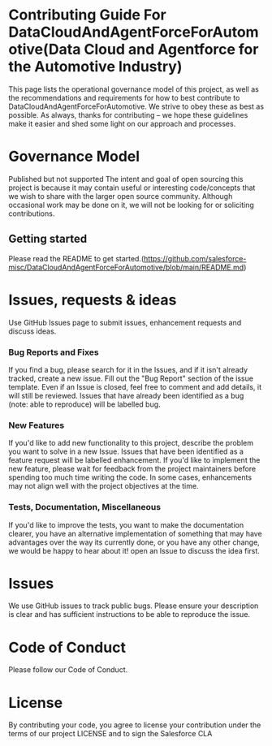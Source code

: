 # Contributing Guide For DataCloudAndAgentForceForAutomotive(Data Cloud and Agentforce for the Automotive Industry)
This page lists the operational governance model of this project, as well as the recommendations and requirements for how to best contribute to DataCloudAndAgentForceForAutomotive. We strive to obey these as best as possible. As always, thanks for contributing – we hope these guidelines make it easier and shed some light on our approach and processes.

# Governance Model
Published but not supported
The intent and goal of open sourcing this project is because it may contain useful or interesting code/concepts that we wish to share with the larger open source community. Although occasional work may be done on it, we will not be looking for or soliciting contributions.

## Getting started
Please read the README to get started.(https://github.com/salesforce-misc/DataCloudAndAgentForceForAutomotive/blob/main/README.md)

# Issues, requests & ideas
Use GitHub Issues page to submit issues, enhancement requests and discuss ideas.

### Bug Reports and Fixes
If you find a bug, please search for it in the Issues, and if it isn't already tracked, create a new issue. Fill out the "Bug Report" section of the issue template. Even if an Issue is closed, feel free to comment and add details, it will still be reviewed.
Issues that have already been identified as a bug (note: able to reproduce) will be labelled bug.
### New Features
If you'd like to add new functionality to this project, describe the problem you want to solve in a new Issue.
Issues that have been identified as a feature request will be labelled enhancement.
If you'd like to implement the new feature, please wait for feedback from the project maintainers before spending too much time writing the code. In some cases, enhancements may not align well with the project objectives at the time.
### Tests, Documentation, Miscellaneous
If you'd like to improve the tests, you want to make the documentation clearer, you have an alternative implementation of something that may have advantages over the way its currently done, or you have any other change, we would be happy to hear about it!
open an Issue to discuss the idea first.
# Issues
We use GitHub issues to track public bugs. Please ensure your description is clear and has sufficient instructions to be able to reproduce the issue.

# Code of Conduct
Please follow our Code of Conduct.

# License
By contributing your code, you agree to license your contribution under the terms of our project LICENSE and to sign the Salesforce CLA
